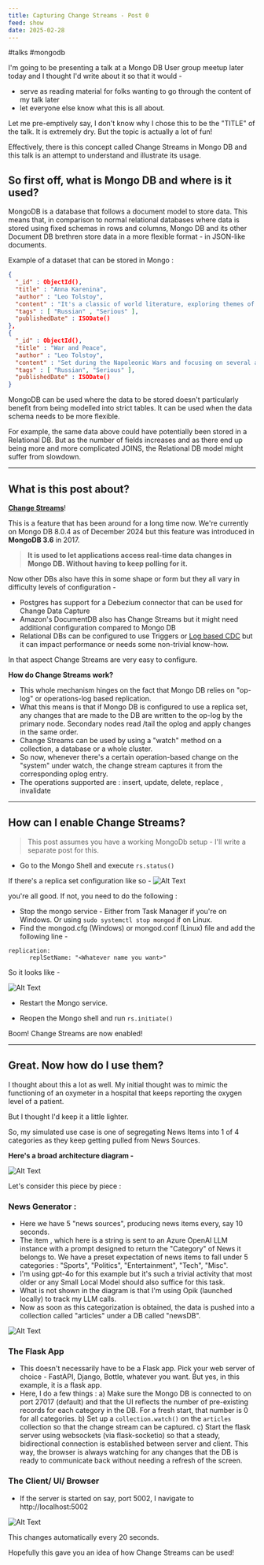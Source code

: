 ```yaml
---
title: Capturing Change Streams - Post 0
feed: show
date: 2025-02-28
---
```

#talks  #mongodb


I'm going to be presenting a talk at a Mongo DB User group meetup later today and I thought I'd write about it so that it would - 
- serve as reading material for folks wanting to go through the content of my talk later
- let everyone else know what this is all about. 

Let me pre-emptively say, I don't know why I chose this to be the "TITLE" of the talk. 
It is extremely dry. But the topic is actually a lot of fun!

Effectively, there is this concept called Change Streams in Mongo DB and this talk is an attempt to understand and illustrate its usage. 

## So first off, what is Mongo DB and where is it used? 

MongoDB is a database that follows a document model to store data. 
This means that, in comparison to normal relational databases where data is stored using fixed schemas in rows and columns, Mongo DB and its other Document DB brethren store data in a more flexible format - in JSON-like documents. 

Example of a dataset that can be stored in Mongo : 
```json
{
  "_id" : ObjectId(),
  "title" : "Anna Karenina",
  "author" : "Leo Tolstoy",
  "content" : "It's a classic of world literature, exploring themes of love, loyalty, family, and social class in 19th-century Russia.",
  "tags" : [ "Russian" , "Serious" ],
  "publishedDate" : ISODate()
},
{
  "_id" : ObjectId(),
  "title" : "War and Peace",
  "author" : "Leo Tolstoy",
  "content" : "Set during the Napoleonic Wars and focusing on several aristocratic families in Russia.",
  "tags" : [ "Russian", "Serious" ],
  "publishedDate" : ISODate()
}
```

MongoDB can be used where the data to be stored doesn't particularly benefit from being modelled into strict tables. It can be used when the data schema needs to be more flexible.

For example, the same data above could have potentially been stored in a Relational DB. But as the number of fields increases and as there end up being more and more complicated JOINS, the Relational DB model might suffer from slowdown. 

---
## What is this post about?

[**Change Streams**](https://www.mongodb.com/resources/products/capabilities/change-streams#:~:text=A%20change%20stream%20is%20a%20real%2Dtime%20stream%2C%20flowing%20from%20your%20MongoDB%20database%20to%20your%20application%2C%20of%20all%20database%20changes.)! 

This is a feature that has been around for a long time now. We're currently on Mongo DB 8.0.4 as of December 2024 but this feature was introduced in **MongoDB 3.6** in 2017.

> **It is used to let applications access real-time data changes in Mongo DB. Without having to keep polling for it.** 

Now other DBs also have this in some shape or form but they all vary in difficulty levels of configuration -

- Postgres has support for a Debezium connector that can be used for Change Data Capture
- Amazon's DocumentDB also has Change Streams but it might need additional configuration compared to Mongo DB
- Relational DBs can be configured to use Triggers or [Log based CDC](https://medium.com/mercedes-benz-techinnovation-blog/change-data-capture-lessons-learnt-7976391cf78d) but it can impact performance or needs some non-trivial know-how.

In that aspect Change Streams are very easy to configure. 

**How do Change Streams work?**

- This whole mechanism hinges on the fact that Mongo DB relies on "op-log" or operations-log based replication. 
- What this means is that if Mongo DB is configured to use a replica set, any changes that are made to the DB are written to the op-log by the primary node. Secondary nodes read /tail  the oplog and apply changes in the same order.
- Change Streams can be used by using a "watch" method on  a collection, a database or a whole cluster. 
- So now, whenever there's a certain operation-based change on the "system" under watch, the change stream captures it from the corresponding oplog entry.
- The operations supported are  : insert, update, delete, replace , invalidate

---

## How can I enable Change Streams?

> This post assumes you have a working MongoDb setup - I'll write a separate post for this.

- Go to the Mongo Shell and execute ``rs.status()``

If there's a replica set configuration like so - 
![Alt Text](/assets/img/talks/replica-set-conf.png)

you're all good. If not, you need to do the following : 

- Stop the mongo service - Either from Task Manager if you're on Windows. Or using ``sudo systemctl stop mongod`` if on Linux. 
- Find the mongod.cfg (Windows) or mongod.conf (Linux) file and add the following line - 

```
replication:
	  replSetName: "<Whatever name you want>"
```

So it looks like - 

![Alt Text](/assets/img/talks/replica-set-vs-code.png)

- Restart the Mongo service. 

- Reopen the Mongo shell and run ``rs.initiate()``

Boom! Change Streams are now enabled!

---

## Great. Now how do I use them?

I thought about this a lot as well. My initial thought was to mimic the functioning of an oxymeter in a hospital that keeps reporting the oxygen level of a patient. 

But I thought I'd keep it a little lighter. 

So, my simulated use case is one of segregating News Items into 1 of 4 categories as they keep getting pulled from News Sources. 

**Here's a broad architecture diagram -**

![Alt Text](/assets/img/talks/mongo-app-arch.png)

Let's consider this piece by piece : 

### News Generator : 

- Here we have 5 "news sources", producing news items every, say 10 seconds.
- The item , which here is a string is sent to an Azure OpenAI LLM instance with a prompt designed to return the "Category" of News it belongs to. We have a preset expectation of news items to fall under 5 categories : "Sports", "Politics", "Entertainment", "Tech", "Misc".
- I'm using gpt-4o for this example but it's such a trivial activity that most older or any Small Local Model should also suffice for this task.
- What is not shown in the diagram is that I'm using Opik (launched locally) to track my LLM calls. 
- Now as soon as this categorization is obtained, the data is pushed into a collection called "articles" under a DB called "newsDB".

![Alt Text](/assets/img/talks/mongo-entries.png)

### The Flask App

- This doesn't necessarily have to be a Flask app. Pick your web server of choice - FastAPI, Django, Bottle, whatever you want. But yes, in this example, it is a flask app. 
- Here, I do a few things : 
	a) Make sure the Mongo DB is connected to on port 27017 (default) and that the UI reflects the number of pre-existing records  for each category in the DB. For a fresh start, that number is 0 for all categories.
	b) Set up a `collection.watch()` on the `articles` collection so that the change stream can be captured.
	c) Start the flask server  using websockets (via flask-socketio) so that a steady, bidirectional connection is established between server and client. This way, the browser is always watching for any changes that the DB is ready to communicate back without needing a refresh of the screen.

### The Client/ UI/ Browser 

- If the server is started on say, port 5002, I navigate to http://localhost:5002

![Alt Text](/assets/img/talks/final-gif.gif.gif)

This changes automatically every 20 seconds. 

Hopefully this gave you an idea of how Change Streams can be used!